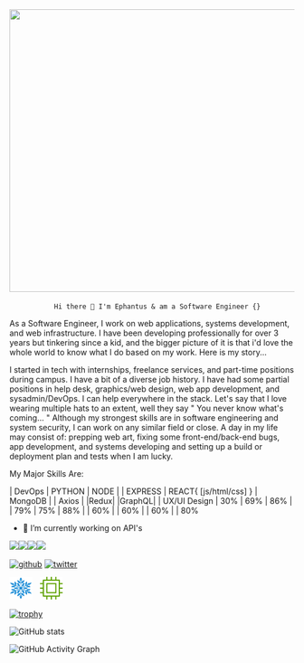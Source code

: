 <img src="https://github.com/devephy/devephy/blob/main/Developer.gif" width="850" height="500" />

               Hi there 👋 I'm Ephantus & am a Software Engineer {}  

As a Software Engineer, I work on web applications, systems development, and web
infrastructure. I have been developing professionally for over 3 years but tinkering since a kid, and the bigger
picture of it is that i'd love the whole world to know what I do based on my work. Here is my story...


I started in tech with internships, freelance services, and part-time positions during campus.
I have a bit of a diverse job history. I have had some partial positions in help desk, graphics/web design, web
app development, and sysadmin/DevOps. I can help everywhere in the stack. Let's say that I love wearing
multiple hats to an extent, well they say "  You never know what's coming... "
Although my strongest skills are in software engineering and system security, I can work on any similar field or
close.
A day in my life may consist of: prepping web art, fixing some front-end/back-end bugs, app development, and
systems developing and setting up a build or deployment plan and tests when I am lucky.

My Major Skills Are:

   | DevOps | PYTHON | NODE | | EXPRESS | REACT{ [js/html/css] } | MongoDB | | Axios | |Redux| |GraphQL| | UX/UI Design
   |   30%  |   69%  |  86% | |   79%   |          75%           |   88%   | |  60%  | | 60% | |   60% | |     80%

- 🔭 I’m currently working on API's 

<img src="https://github.com/devephy/devephy/blob/main/UIDesigners.gif" width="200" /><img src="https://github.com/devephy/devephy/blob/main/Success.gif" width="200" /><img src="https://github.com/devephy/devephy/blob/main/giphy4.gif" width="200" /><img src="https://github.com/devephy/devephy/blob/main/Mobile.gif" width="200" />





[<img src='https://cdn.jsdelivr.net/npm/simple-icons@3.0.1/icons/github.svg' alt='github' height='40'>](https://github.com/devephy)  [<img src='https://cdn.jsdelivr.net/npm/simple-icons@3.0.1/icons/twitter.svg' alt='twitter' height='40'>](https://twitter.com/Ephantuz254)  

<a href='https://archiveprogram.github.com/'><img src='https://raw.githubusercontent.com/acervenky/animated-github-badges/master/assets/acbadge.gif' width='40' height='40'></a> <a href='https://docs.github.com/en/developers'><img src='https://raw.githubusercontent.com/acervenky/animated-github-badges/master/assets/devbadge.gif' width='40' height='40'></a> 

[![trophy](https://github-profile-trophy.vercel.app/?username=devephy)](https://github.com/ryo-ma/github-profile-trophy)

![GitHub stats](https://github-readme-stats.vercel.app/api?username=devephy&show_icons=true)  

![GitHub Activity Graph](https://activity-graph.herokuapp.com/graph?username=devephy)  

